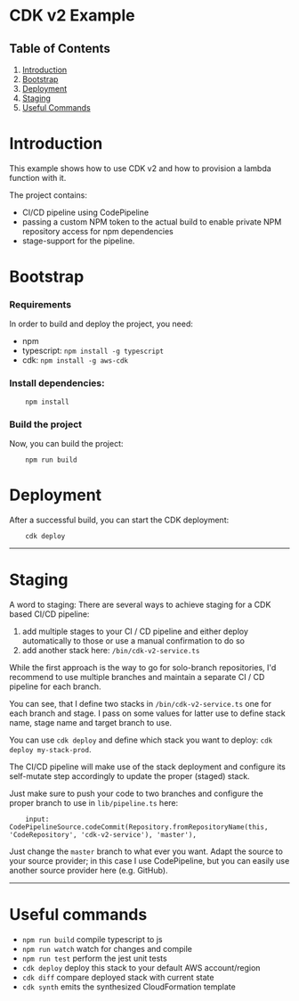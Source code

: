 # CDK v2 Example

## Table of Contents
1. [Introduction](#introduction)
2. [Bootstrap](#bootstrap)
3. [Deployment](#deployment)
4. [Staging](#staging)
5. [Useful Commands](#useful-commands)


# Introduction
This example shows how to use CDK v2 and how to provision a lambda function with it.

The project contains:
* CI/CD pipeline using CodePipeline
* passing a custom NPM token to the actual build to enable private NPM repository access for npm dependencies
* stage-support for the pipeline.

# Bootstrap

### Requirements
In order to build and deploy the project, you need:
* npm
* typescript: ```npm install -g typescript```
* cdk: ```npm install -g aws-cdk```

### Install dependencies:
```
    npm install
```

### Build the project
Now, you can build the project:
```
    npm run build
```

# Deployment
After a successful build, you can start the CDK deployment:
```
    cdk deploy
```

------------------------------------------------------------------------------------------------------------------------

# Staging
A word to staging: There are several ways to achieve staging for a CDK based CI/CD pipeline:

1) add multiple stages to your CI / CD pipeline and either deploy automatically to those or use a manual confirmation
to do so
2) add another stack here: ```/bin/cdk-v2-service.ts```

While the first approach is the way to go for solo-branch repositories, I'd recommend to use multiple branches
and maintain a separate CI / CD pipeline for each branch.

You can see, that I define two stacks in ```/bin/cdk-v2-service.ts``` one for each branch and stage.
I pass on some values for latter use to define stack name, stage name and target branch to use.

You can use ```cdk deploy``` and define which stack you want to deploy: ```cdk deploy my-stack-prod```.

The CI/CD pipeline will make use of the stack deployment and configure its self-mutate step accordingly to update the proper
(staged) stack.

Just make sure to push your code to two branches and configure the proper branch to use in ```lib/pipeline.ts``` here:
```
    input: CodePipelineSource.codeCommit(Repository.fromRepositoryName(this, 'CodeRepository', 'cdk-v2-service'), 'master'),
```
Just change the ```master``` branch to what ever you want. Adapt the source to your source provider; in this case I use CodePipeline,
but you can easily use another source provider here (e.g. GitHub).

------------------------------------------------------------------------------------------------------------------------

# Useful commands

* `npm run build`   compile typescript to js
* `npm run watch`   watch for changes and compile
* `npm run test`    perform the jest unit tests
* `cdk deploy`      deploy this stack to your default AWS account/region
* `cdk diff`        compare deployed stack with current state
* `cdk synth`       emits the synthesized CloudFormation template
